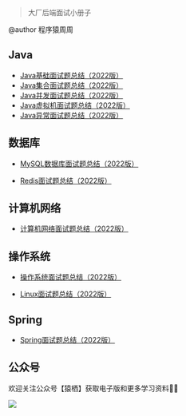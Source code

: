 > 大厂后端面试小册子

@author 程序猿周周

## Java

- [Java基础面试题总结（2022版）](https://blog.csdn.net/adminpd/article/details/123080189)
- [Java集合面试题总结（2022版）](https://blog.csdn.net/adminpd/article/details/123171501)
- [Java并发面试题总结（2022版）](https://blog.csdn.net/adminpd/article/details/123266624)
- [Java虚拟机面试题总结（2022版）](https://blog.csdn.net/adminpd/article/details/123412605)
- [Java异常面试题总结（2022版）](https://blog.csdn.net/adminpd/article/details/123462676)

## 数据库 

- [MySQL数据库面试题总结（2022版）](https://blog.csdn.net/adminpd/article/details/122910606)

- [Redis面试题总结（2022版）](https://blog.csdn.net/adminpd/article/details/122934938)

## 计算机网络

- [计算机网络面试题总结（2022版）](https://blog.csdn.net/adminpd/article/details/122973684)

## 操作系统

- [操作系统面试题总结（2022版）](https://blog.csdn.net/adminpd/article/details/122994599)

- [Linux面试题总结（2022版）](https://blog.csdn.net/adminpd/article/details/122994862)

## Spring

- [Spring面试题总结（2022版）](https://blog.csdn.net/adminpd/article/details/123016872)

## 公众号
欢迎关注公众号【猿栖】获取电子版和更多学习资料👏🏻

![](https://img-blog.csdnimg.cn/b228e370488a4018b94e4377e4eb9b3c.png)